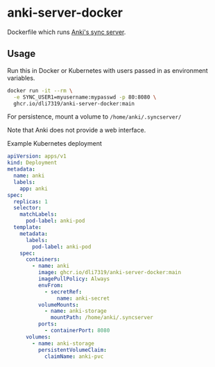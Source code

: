 # anki-server-docker
Dockerfile which runs [Anki's sync server](https://docs.ankiweb.net/sync-server.html).

## Usage
Run this in Docker or Kubernetes with users passed in as environment variables.
```bash
docker run -it --rm \
  -e SYNC_USER1=myusername:mypasswd -p 80:8080 \
  ghcr.io/dli7319/anki-server-docker:main
```
For persistence, mount a volume to `/home/anki/.syncserver/`

Note that Anki does not provide a web interface.

Example Kubernetes deployment
```yaml
apiVersion: apps/v1
kind: Deployment
metadata:
  name: anki
  labels:
    app: anki
spec:
  replicas: 1
  selector:
    matchLabels:
      pod-label: anki-pod
  template:
    metadata:
      labels:
        pod-label: anki-pod
    spec:
      containers:
        - name: anki
          image: ghcr.io/dli7319/anki-server-docker:main
          imagePullPolicy: Always
          envFrom:
            - secretRef:
                name: anki-secret
          volumeMounts:
            - name: anki-storage
              mountPath: /home/anki/.syncserver
          ports:
            - containerPort: 8080
      volumes:
        - name: anki-storage
          persistentVolumeClaim:
            claimName: anki-pvc
```
